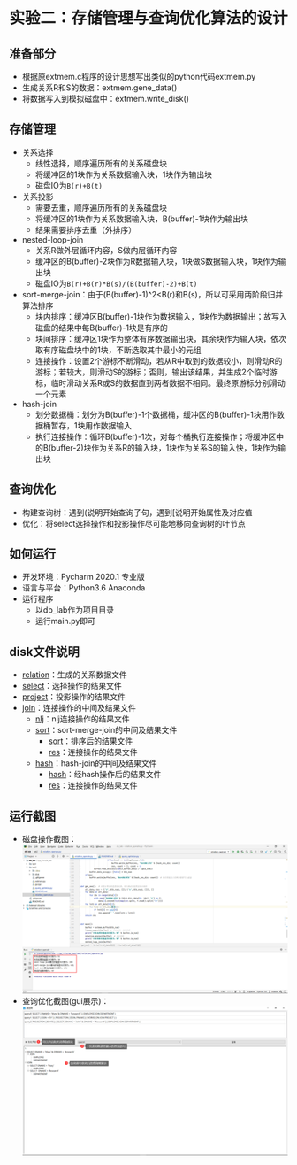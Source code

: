 # 实验二：存储管理与查询优化算法的设计
## 准备部分
- 根据原extmem.c程序的设计思想写出类似的python代码extmem.py
- 生成关系R和S的数据：extmem.gene_data()
- 将数据写入到模拟磁盘中：extmem.write_disk()
## 存储管理
- 关系选择
  - 线性选择，顺序遍历所有的关系磁盘块
  - 将缓冲区的1块作为关系数据输入块，1块作为输出块
  - 磁盘IO为`B(r)+B(t)`
- 关系投影
  - 需要去重，顺序遍历所有的关系磁盘块
  - 将缓冲区的1块作为关系数据输入块，B(buffer)-1块作为输出块
  - 结果需要排序去重（外排序）
- nested-loop-join
  - 关系R做外层循环内容，S做内层循环内容
  - 缓冲区的B(buffer)-2块作为R数据输入块，1块做S数据输入块，1块作为输出块
  - 磁盘IO为`B(r)+B(r)*B(s)/(B(buffer)-2)+B(t)`
- sort-merge-join：由于(B(buffer)-1)^2<B(r)和B(s)，所以可采用两阶段归并算法排序
  - 块内排序：缓冲区B(buffer)-1块作为数据输入，1块作为数据输出；故写入磁盘的结果中每B(buffer)-1块是有序的
  - 块间排序：缓冲区1块作为整体有序数据输出块，其余块作为输入块，依次取有序磁盘块中的1块，不断选取其中最小的元组
  - 连接操作：设置2个游标不断滑动，若从R中取到的数据较小，则滑动R的游标；若较大，则滑动S的游标；否则，输出该结果，并生成2个临时游标，临时滑动关系R或S的数据直到两者数据不相同。最终原游标分别滑动一个元素
- hash-join
  - 划分数据桶：划分为B(buffer)-1个数据桶，缓冲区的B(buffer)-1块用作数据桶暂存，1块用作数据输入
  - 执行连接操作：循环B(buffer)-1次，对每个桶执行连接操作；将缓冲区中的B(buffer-2)块作为关系R的输入块，1块作为关系S的输入快，1块作为输出块
## 查询优化
- 构建查询树：遇到(说明开始查询子句，遇到[说明开始属性及对应值
- 优化：将select选择操作和投影操作尽可能地移向查询树的叶节点
## 如何运行
- 开发环境：Pycharm 2020.1 专业版
- 语言与平台：Python3.6 Anaconda
- 运行程序
  - 以db_lab作为项目目录
  - 运行main.py即可
## disk文件说明
- [relation](./disk/relation)：生成的关系数据文件
- [select](./disk/select/)：选择操作的结果文件
- [project](./disk/project/)：投影操作的结果文件
- [join](./disk/join/)：连接操作的中间及结果文件
  - [nlj](./disk/join/nlj/)：nlj连接操作的结果文件
  - [sort](./disk/join/sort/)：sort-merge-join的中间及结果文件
    - [sort](./disk/join/sort/sort/)：排序后的结果文件
    - [res](./disk/join/sort/res/)：连接操作的结果文件
  - [hash](./disk/join/hash/)：hash-join的中间及结果文件
    - [hash](./disk/join/hash/hash/)：经hash操作后的结果文件
    - [res](./disk/join/hash/res/)：连接操作的结果文件
##  运行截图
- 磁盘操作截图：![操作截图](../lab1/src/磁盘操作截图.png)
- 查询优化截图(gui展示)：![GUI展示](../lab1/src/查询优化GUI展示.png)